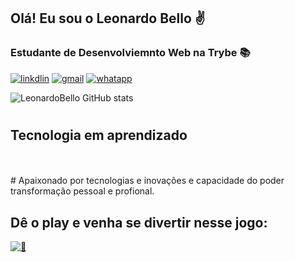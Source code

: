 ## Olá! Eu sou o Leonardo Bello ✌️
### Estudante de Desenvolviemnto Web na Trybe 📚
[![linkdlin](https://img.shields.io/badge/LinkedIn-0077B5?style=for-the-badge&logo=linkedin&logoColor=white)](https://www.linkedin.com/in/leonardoabello?)
[![gmail](https://img.shields.io/badge/Gmail-D14836?style=for-the-badge&logo=gmail&logoColor=white)]()
[![whatapp](https://img.shields.io/badge/WhatsApp-25D366?style=for-the-badge&logo=whatsapp&logoColor=white
)]()

![LeonardoBello GitHub stats](https://github-readme-stats.vercel.app/api?username=leob3llo&show_icons=true&theme=outrun)
#
## Tecnologia em aprendizado
<div style="display:inline_block">
    <img align="center" alt "HTML5" src="https://img.shields.io/badge/HTML-239120?style=for-the-badge&logo=html5&logoColor=white">    
    <img  align = "center" alt "CSS3" src="https://img.shields.io/badge/CSS3-1572B6?style=for-the-badge&logo=css3&logoColor=white">
    <img  align = "center" alt "JAVASCRIPT" src="https://img.shields.io/badge/JavaScript-323330?style=for-the-badge&logo=javascript&logoColor=F7DF1E">
    <img  align = "center" alt "PHYTON" src="https://img.shields.io/badge/Python-14354C?style=for-the-badge&logo=python&logoColor=white">
</div></br>
# Apaixonado por tecnologias e inovações e capacidade do poder transformação pessoal e profional.

## Dê o play e venha se divertir nesse jogo:
[![🎾](https://editor.p5js.org/leob3llo/sketches/a3ZPiHB-A)]()
